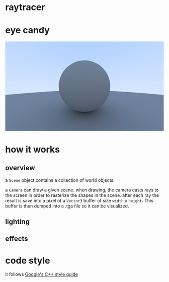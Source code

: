 # raytracer

# eye candy

![](screenshots/diffuse_big.png)

# how it works

## overview

a `Scene` object contains a collection of world objects.

a `Camera` can draw a given scene. when drawing, the camera casts rays to the screen in order to rasterize the shapes in the scene. after each ray the result is save into a pixel of a `Vector3` buffer of size `width` x `height`. This buffer is then dumped into a .tga file so it can be visualized.

## lighting

## effects

# code style

it follows [Google's C++ style guide](https://google.github.io/styleguide/cppguide.html)
